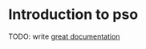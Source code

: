 # Introduction to pso

TODO: write [great documentation](http://jacobian.org/writing/great-documentation/what-to-write/)
